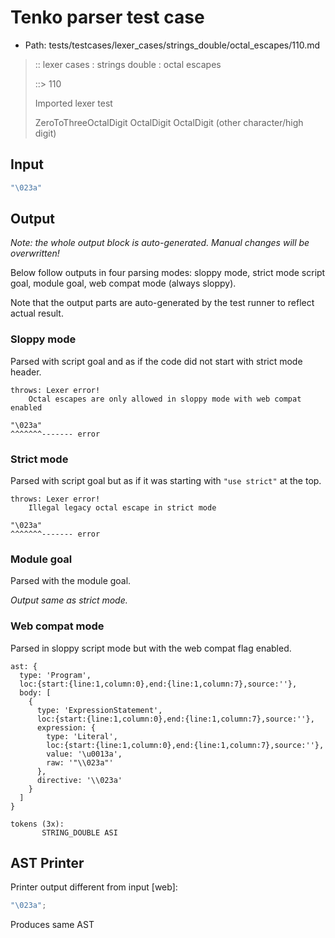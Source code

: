 # Tenko parser test case

- Path: tests/testcases/lexer_cases/strings_double/octal_escapes/110.md

> :: lexer cases : strings double : octal escapes
>
> ::> 110
>
> Imported lexer test
>
> ZeroToThreeOctalDigit OctalDigit OctalDigit (other character/high digit)

## Input

`````js
"\023a"
`````

## Output

_Note: the whole output block is auto-generated. Manual changes will be overwritten!_

Below follow outputs in four parsing modes: sloppy mode, strict mode script goal, module goal, web compat mode (always sloppy).

Note that the output parts are auto-generated by the test runner to reflect actual result.

### Sloppy mode

Parsed with script goal and as if the code did not start with strict mode header.

`````
throws: Lexer error!
    Octal escapes are only allowed in sloppy mode with web compat enabled

"\023a"
^^^^^^^------- error
`````

### Strict mode

Parsed with script goal but as if it was starting with `"use strict"` at the top.

`````
throws: Lexer error!
    Illegal legacy octal escape in strict mode

"\023a"
^^^^^^^------- error
`````


### Module goal

Parsed with the module goal.

_Output same as strict mode._

### Web compat mode

Parsed in sloppy script mode but with the web compat flag enabled.

`````
ast: {
  type: 'Program',
  loc:{start:{line:1,column:0},end:{line:1,column:7},source:''},
  body: [
    {
      type: 'ExpressionStatement',
      loc:{start:{line:1,column:0},end:{line:1,column:7},source:''},
      expression: {
        type: 'Literal',
        loc:{start:{line:1,column:0},end:{line:1,column:7},source:''},
        value: '\u0013a',
        raw: '"\\023a"'
      },
      directive: '\\023a'
    }
  ]
}

tokens (3x):
       STRING_DOUBLE ASI
`````


## AST Printer

Printer output different from input [web]:

````js
"\023a";
````

Produces same AST
